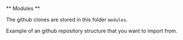 ** Modules **

The github clones are stored in this folder `modules`.

Example of an github repository structure that you want to import from. 